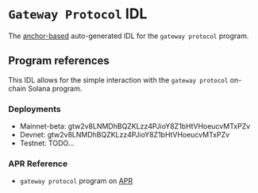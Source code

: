 # `Gateway Protocol` IDL

The [anchor-based](https://github.com/coral-xyz/anchor) auto-generated IDL for the `gateway protocol` program.

## Program references

This IDL allows for the simple interaction with the `gateway protocol` on-chain Solana program.

### Deployments

- Mainnet-beta: gtw2v8LNMDhBQZKLzz4PJioY8Z1bHtVHoeucvMTxPZv
- Devnet: gtw2v8LNMDhBQZKLzz4PJioY8Z1bHtVHoeucvMTxPZv
- Testnet: TODO...

### APR Reference

- `gateway protocol` program on [APR](TODO...)


